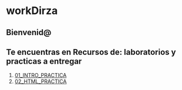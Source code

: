 # workDirza
## Bienvenid@
## Te encuentras en Recursos de: laboratorios y practicas a entregar

1. [01_INTRO_PRACTICA](./01_INTRO_PRACTICA/README.md)
2. [02_HTML_PRACTICA](./02_HTML_PRACTICA/Readme.md)
